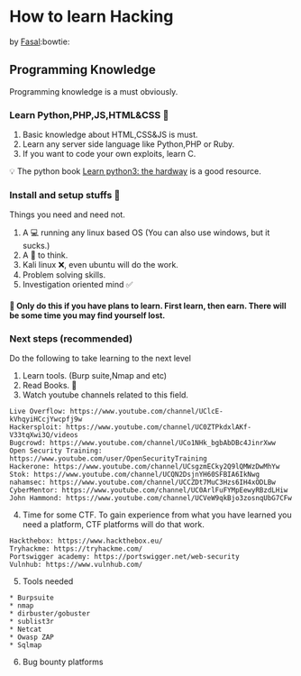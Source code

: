 # How to learn Hacking

by [Fasal](https://github.com/fasalmbt/):bowtie:

## Programming Knowledge 

Programming knowledge is a must obviously.

### Learn Python,PHP,JS,HTML&CSS :rocket:

1. Basic knowledge about HTML,CSS&JS is must.
2. Learn any server side language like Python,PHP or Ruby.
3. If you want to code your own exploits, learn C.

:bulb: The python book [Learn python3: the hardway](https://www.amazon.in/Learn-Python-Hard-Way-Introduction/dp/0134692888) is a good resource.


### Install and setup stuffs :construction:

Things you need and need not.

1. A :computer: running any linux based OS (You can also use windows, but it sucks.)
2. A :brain: to think.
3. Kali linux :x:, even ubuntu will do the work.
4. Problem solving skills.
5. Investigation oriented mind :white_check_mark:


#### :full_moon_with_face: Only do this if you have plans to learn. First learn, then earn. There will be some time you may find yourself lost.

### Next steps (recommended)
Do the following to take learning to the next level
1. Learn tools. (Burp suite,Nmap and etc)
2. Read Books. :book:
3. Watch youtube channels related to this field.
```
Live Overflow: https://www.youtube.com/channel/UClcE-kVhqyiHCcjYwcpfj9w
Hackersploit: https://www.youtube.com/channel/UC0ZTPkdxlAKf-V33tqXwi3Q/videos
Bugcrowd: https://www.youtube.com/channel/UCo1NHk_bgbAbDBc4JinrXww
Open Security Training: https://www.youtube.com/user/OpenSecurityTraining
Hackerone: https://www.youtube.com/channel/UCsgzmECky2Q9lQMWzDwMhYw
Stok: https://www.youtube.com/channel/UCQN2DsjnYH60SFBIA6IkNwg
nahamsec: https://www.youtube.com/channel/UCCZDt7MuC3Hzs6IH4xODLBw
CyberMentor: https://www.youtube.com/channel/UC0ArlFuFYMpEewyRBzdLHiw
John Hammond: https://www.youtube.com/channel/UCVeW9qkBjo3zosnqUbG7CFw
```
4. Time for some CTF. To gain experience from what you have learned you need a platform, CTF platforms will do that work.
```
Hackthebox: https://www.hackthebox.eu/
Tryhackme: https://tryhackme.com/
Portswigger academy: https://portswigger.net/web-security
Vulnhub: https://www.vulnhub.com/
```
5. Tools needed
```
* Burpsuite
* nmap
* dirbuster/gobuster
* sublist3r
* Netcat
* Owasp ZAP
* Sqlmap
```
6. Bug bounty platforms
